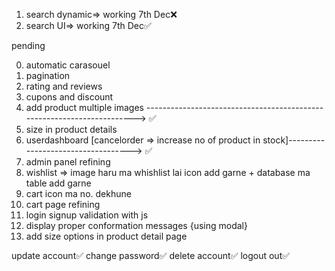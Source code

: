 1. search dynamic=> working 7th Dec❌
2. search UI=> working 7th Dec✅

pending 

0. automatic carasouel
1. pagination
2. rating and reviews
3. cupons and discount
4. add product multiple images ----------------------------------------------------------------------->  ✅
5. size in product details
6. userdashboard [cancelorder => increase no of product in stock]-----------------------------------> ✅
7. admin panel refining
8. wishlist => image haru ma whishlist lai icon add garne + database ma table add garne
9. cart icon ma no. dekhune
10. cart page refining
11. login signup validation with js
12. display proper conformation messages {using modal}
13. add size options in product detail page

<!-- user dashboard side panel -->
update account✅
change password✅
delete account✅
logout out✅
